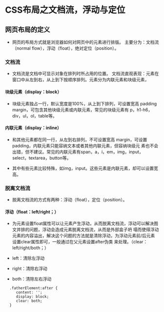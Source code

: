 # CSS布局之文档流，浮动与定位

## 网页布局的定义

* 网页的布局方式就是浏览器如何对网页中的元素进行排版。
主要分为：文档流（normal flow），浮动（float），绝对定位（position）。

### 文档流

* 文档流是文档中可显示对象在排列时所占用的位置。
文档流直观表现：元素在窗口中从左到右，从上到下按顺序排列。元素分为内联元素和块级元素，

#### 块级元素（display：block）

* 块级元素独占一行，默认宽度是100%，从上到下排列，可设置宽高 padding margin，可包含其他块级元素或内联元素，常见的块级元素有
p，h1-h6，div，ul，ol，table等。

#### 内联元素（display：inline）

* 和其他元素都在同一行，从左到右排列，不可设置宽高 margin，可设置padding，内联元素只能容纳文本或者其他内联元素，但容纳块级元
素也不会出错，但不建议。常见的内联元素有span，a，i，em，img，input，select，textarea，button等。

* 其中有些元素比较特殊，如img，input。这些元素是内联元素，却可以设置宽高。

### 脱离文档流

* 脱离文档流的方式有两种：浮动（float），定位（position）。

#### 浮动（float：left/right；）

* 为元素设置float属性可以让元素产生浮动，从而脱离文档流，浮动可以解决图文并排的问题，浮动会造成元素脱离文档流，从而是外部盒子坍
塌而使得浮动元素的内容溢出，解决这个问题的方法就是清除浮动，为浮动元素前/后元素设置clear属性即可，一般通过在父元素设置after伪类
来处理。（clear：left/right/both；）

* left：清除左浮动
* right：清除右浮动
* both：清除左右浮动

```
  .fatherElement:after {
     content: '';
     display: block;
     clear: both;
  } 
```

